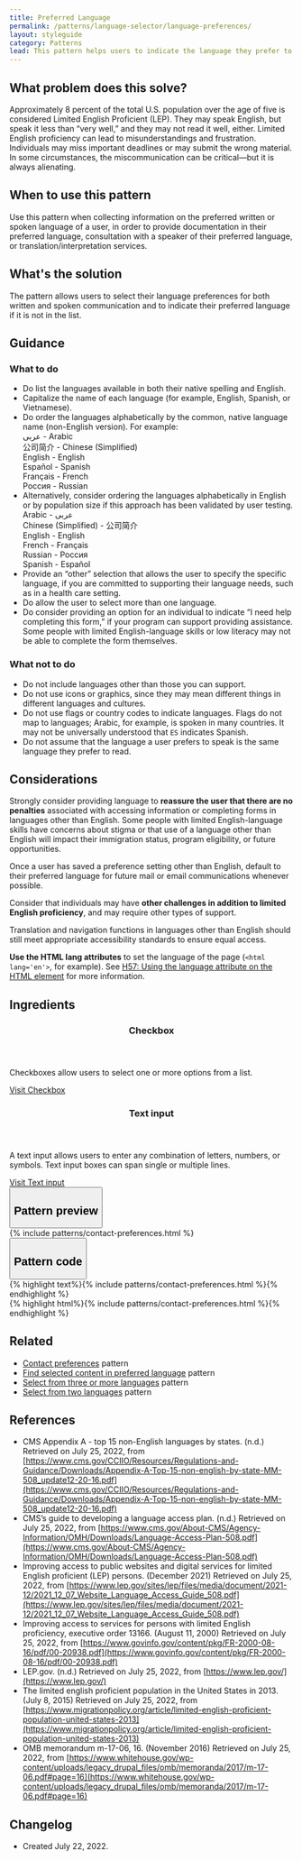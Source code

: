 ```yaml
---
title: Preferred Language
permalink: /patterns/language-selector/language-preferences/
layout: styleguide
category: Patterns
lead: This pattern helps users to indicate the language they prefer to use for either written or spoken communication.
---
```


## What problem does this solve?
Approximately 8 percent of the total U.S. population over the age of five is considered Limited English Proficient (LEP). They may speak English, but speak it less than “very well,” and they may not read it well, either. Limited English proficiency can lead to misunderstandings and frustration. Individuals may miss important deadlines or may submit the wrong material. In some circumstances, the miscommunication can be critical—but it is always alienating.


## When to use this pattern 
Use this pattern when collecting information on the preferred written or spoken language of a user, in order to provide documentation in their preferred language, consultation with a speaker of their preferred language, or translation/interpretation services.

## What's the solution
The pattern allows users to select their language preferences for both written and spoken communication and to indicate their preferred language if it is not in the list.

## Guidance

<div class="grid-row grid-gap-3">
  <div class="tablet:grid-col-5">
    <div class="do-dont">
      <div class="do-dont__do">
      <h3 class="do-dont__heading">What to do</h3>
        <div class="do-dont__content">
          <ul>
            <li>Do list the languages available in both their native spelling and English.</li>
            <li>Capitalize the name of each language (for example, English, Spanish, or Vietnamese).</li>
            <li>Do order the languages alphabetically by the common, native language name (non-English version). For example:<br/>
            عربى - Arabic<br/>
            公司简介 - Chinese (Simplified)<br/>
            English - English<br/>
            Español - Spanish<br/>
            Français - French<br/>
            Россия - Russian</li>
            <li>Alternatively, consider ordering the languages alphabetically in English or by population size if this approach has been validated by user testing.<br/> 
            Arabic - عربى<br/>
            Chinese (Simplified) - 公司简介<br/>
            English - English<br/>
            French - Français<br/>
            Russian - Россия<br/>
            Spanish - Español</li>
            <li>Provide an “other” selection that allows the user to specify the specific language, if you are committed to supporting their language needs, such as in a health care setting.</li>
            <li>Do allow the user to select more than one language.</li>
            <li>Do consider providing an option for an individual to indicate “I need help completing this form,” if your program can support providing assistance. Some people with limited English-language skills or low literacy may not be able to complete the form themselves.</li>
         </ul> 
        </div>
      </div>
    </div>
  </div>
  <div class="tablet:grid-col-5">
    <div class="do-dont__dont">
    <h3 class="do-dont__heading">What not to do</h3>
      <div class="do-dont__content">
          <ul>
            <li>Do not include languages other than those you can support. </li>
            <li>Do not use icons or graphics, since they may mean different things in different languages and cultures.</li>
            <li>Do not use flags or country codes to indicate languages. Flags do not map to languages; Arabic, for example, is spoken in many countries. It may not be universally understood that <code>ES</code> indicates Spanish. </li>
            <li>Do not assume that the language a user prefers to speak is the same language they prefer to read.</li>
          </ul>
      </div>
    </div>
  </div>
</div>

## Considerations
Strongly consider providing language to <strong>reassure the user that there are no penalties</strong> associated with accessing information or completing forms in languages other than English. Some people with limited English-language skills have concerns about stigma or that use of a language other than English will impact their immigration status, program eligibility, or future opportunities.

Once a user has saved a preference setting other than English, default to their preferred language for future mail or email communications whenever possible.

Consider that individuals may have <strong>other challenges in addition to limited English proficiency</strong>, and may require other types of support.

Translation and navigation functions in languages other than English should still meet appropriate accessibility standards to ensure equal access.

<strong>Use the HTML lang attributes</strong> to set the language of the page (`<html lang='en'>`, for example). See [H57: Using the language attribute on the HTML element](https://www.w3.org/WAI/WCAG21/Techniques/html/H57) for more information.


## Ingredients

<div class="usa-card-group flex-row margin-top-2">
  <div
  class="usa-card site-component-card grid-col-4 tablet:grid-col-4 margin-bottom-2"
  role="region"
  aria-atomic="true"
  aria-label="Visit checkbox component"
  data-meta="Visit checkbox component">
      <div class="usa-card__container">
      <header class="usa-card__header">
          <h3 class="usa-card__heading font-lang-lg">Checkbox</h3>
      </header>
      <div class="usa-card__body font-lang-sm">
          <p>Checkboxes allow users to select one or more options from a list.</p>
          <a href="{{ site.baseurl }}/components/checkbox/">Visit Checkbox</a>
      </div>
      </div>
  </div>
  <div
  class="usa-card site-component-card grid-col-4 tablet:grid-col-4 margin-bottom-2"
  role="region"
  aria-atomic="true"
  aria-label="Visit text input component"
  data-meta="Visit text input component">
      <div class="usa-card__container">
      <header class="usa-card__header">
          <h3 class="usa-card__heading font-lang-lg">Text input</h3>
      </header>
      <div class="usa-card__body font-lang-sm">
          <p>A text input allows users to enter any combination of letters, numbers, or symbols. Text input boxes can span single or multiple lines.</p>
          <a href="{{ site.baseurl }}/components/text-input/">Visit Text input</a>
      </div>
      </div>
  </div>
</div>

<div class="usa-accordion usa-accordion--bordered site-accordion-code site-component-preview">
  <button class="usa-accordion__button" aria-controls="accordion-preview" aria-expanded="true"><h2 id="pattern-preview">Pattern preview</h2></button>
  <div id="accordion-preview" class="usa-accordion__content">
    {% include patterns/contact-preferences.html %}
  </div>
</div>
<div class="usa-accordion usa-accordion--bordered site-accordion-code site-component-preview">
  <button class="usa-accordion__button" aria-controls="accordion-code" aria-expanded="false"><h2 id="pattern-code">Pattern code</h2></button>
  <div id="accordion-code" class="usa-accordion__content highlight-code">
    <div class="usa-sr-only">
       {% highlight text%}{% include patterns/contact-preferences.html %}{% endhighlight %}
    </div>
    {% highlight html%}{% include patterns/contact-preferences.html %}{% endhighlight %}
  </div>
</div>

## Related

- <a href="{{ site.baseurl }}/patterns/create-a-profile/contact-preferences/">Contact preferences</a> pattern
- <a href="{{ site.baseurl }}/patterns/language-selector/selected-content/">Find selected content in preferred language</a> pattern
- <a href="{{ site.baseurl }}/patterns/language-selector/more-than-three-languages/">Select from three or more languages</a> pattern
- <a href="{{ site.baseurl }}/patterns/language-selector/two-languages/">Select from two languages</a> pattern


## References
- CMS Appendix A - top 15 non-English languages by states. (n.d.) Retrieved on July 25, 2022, from [https://www.cms.gov/CCIIO/Resources/Regulations-and-Guidance/Downloads/Appendix-A-Top-15-non-english-by-state-MM-508_update12-20-16.pdf](https://www.cms.gov/CCIIO/Resources/Regulations-and-Guidance/Downloads/Appendix-A-Top-15-non-english-by-state-MM-508_update12-20-16.pdf)
- CMS’s guide to developing a language access plan. (n.d.) Retrieved on July 25, 2022, from [https://www.cms.gov/About-CMS/Agency-Information/OMH/Downloads/Language-Access-Plan-508.pdf](https://www.cms.gov/About-CMS/Agency-Information/OMH/Downloads/Language-Access-Plan-508.pdf)
- Improving access to public websites and digital services for limited English proficient (LEP) persons. (December 2021) Retrieved on July 25, 2022, from [https://www.lep.gov/sites/lep/files/media/document/2021-12/2021_12_07_Website_Language_Access_Guide_508.pdf](https://www.lep.gov/sites/lep/files/media/document/2021-12/2021_12_07_Website_Language_Access_Guide_508.pdf)
- Improving access to services for persons with limited English proficiency, executive order 13166. (August 11, 2000) Retrieved on July 25, 2022, from [https://www.govinfo.gov/content/pkg/FR-2000-08-16/pdf/00-20938.pdf](https://www.govinfo.gov/content/pkg/FR-2000-08-16/pdf/00-20938.pdf)
- LEP.gov. (n.d.) Retrieved on July 25, 2022, from [https://www.lep.gov/](https://www.lep.gov/)
- The limited english proficient population in the United States in 2013. (July 8, 2015) Retrieved on July 25, 2022, from [https://www.migrationpolicy.org/article/limited-english-proficient-population-united-states-2013](https://www.migrationpolicy.org/article/limited-english-proficient-population-united-states-2013)
- OMB memorandum m-17-06, 16. (November 2016) Retrieved on July 25, 2022, from [https://www.whitehouse.gov/wp-content/uploads/legacy_drupal_files/omb/memoranda/2017/m-17-06.pdf#page=16](https://www.whitehouse.gov/wp-content/uploads/legacy_drupal_files/omb/memoranda/2017/m-17-06.pdf#page=16)


## Changelog
- Created July 22, 2022.
